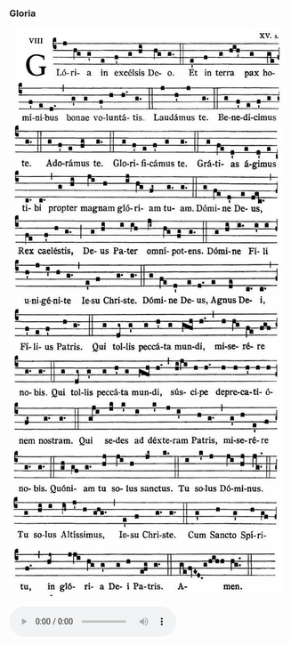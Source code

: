### Gloria

![](images/mass-x-gloria.jpg)

<audio src="http://www.ccwatershed.org/audio/djc_10_gloria_mp3_1/download/" controls="controls"></audio>
